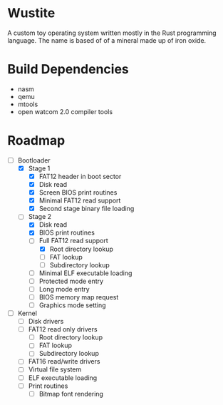 # Wustite
A custom toy operating system written mostly in the Rust programming language. The name is based of of a mineral made up of iron oxide.

# Build Dependencies

* nasm
* qemu
* mtools
* open watcom 2.0 compiler tools

# Roadmap

- [ ] Bootloader
  - [x] Stage 1
    - [x] FAT12 header in boot sector
    - [x] Disk read
    - [x] Screen BIOS print routines
    - [x] Minimal FAT12 read support
    - [x] Second stage binary file loading
  - [ ] Stage 2
    - [x] Disk read
    - [x] BIOS print routines
    - [ ] Full FAT12 read support
      - [x] Root directory lookup
      - [ ] FAT lookup
      - [ ] Subdirectory lookup
    - [ ] Minimal ELF executable loading
    - [ ] Protected mode entry
    - [ ] Long mode entry
    - [ ] BIOS memory map request
    - [ ] Graphics mode setting
- [ ] Kernel
  - [ ] Disk drivers
  - [ ] FAT12 read only drivers
      - [ ] Root directory lookup
      - [ ] FAT lookup
      - [ ] Subdirectory lookup
  - [ ] FAT16 read/write drivers
  - [ ] Virtual file system
  - [ ] ELF executable loading
  - [ ] Print routines
    - [ ] Bitmap font rendering
